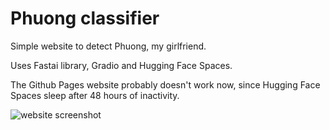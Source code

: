 # Phuong classifier

Simple website to detect Phuong, my girlfriend. 

Uses Fastai library, Gradio and Hugging Face Spaces.

The Github Pages website probably doesn't work now, since Hugging Face Spaces sleep after 48 hours of inactivity.

![website screenshot](https://raw.githubusercontent.com/baobaybong/phuong_classifier/main/screenshot.png)
